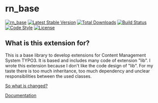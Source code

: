 rn_base
=======

[![rn_base](ext_icon.gif)](https://github.com/digedag/rn_base)
[![Latest Stable Version](https://img.shields.io/packagist/v/digedag/rn-base.svg?maxAge=3600&style=flat-square)](https://packagist.org/packages/digedag/rn-base)
[![Total Downloads](https://img.shields.io/packagist/dt/digedag/rn-base.svg?maxAge=3600&style=flat-square)](https://packagist.org/packages/digedag/rn-base)
[![Build Status](https://api.travis-ci.org/digedag/rn_base.png)](https://travis-ci.org/digedag/rn_base)
[![Code Style](https://github.com/digedag/rn_base/actions/workflows/php.yaml/badge.svg)](https://github.com/digedag/rn_base/actions/workflows/php.yaml)
[![License](https://img.shields.io/packagist/l/digedag/rn-base.svg?maxAge=3600&style=flat-square)](https://packagist.org/packages/digedag/rn-base)

What is this extension for?
---------------------------

This is a base library to develop extensions for Content Management System TYPO3. It is based and 
includes many code of extension "lib". I wrote this extension because I don't like the code design 
of "lib". For my taste there is too much inheritance, too much dependency and unclear responsibilities 
between the used classes.


[So what is changed?](CHANGELOG.md)

[Documentation](Documentation/README.md)
